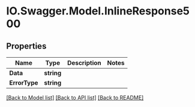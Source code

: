 # IO.Swagger.Model.InlineResponse500
## Properties

Name | Type | Description | Notes
------------ | ------------- | ------------- | -------------
**Data** | **string** |  | 
**ErrorType** | **string** |  | 

[[Back to Model list]](../README.md#documentation-for-models) [[Back to API list]](../README.md#documentation-for-api-endpoints) [[Back to README]](../README.md)

